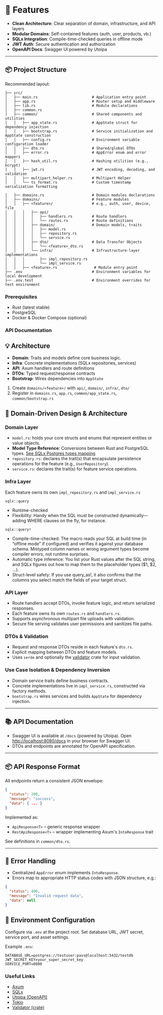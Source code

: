 # 🔧 Features

- **Clean Architecture**: Clear separation of domain, infrastructure, and API layers
- **Modular Domains**: Self-contained features (auth, user, products, vb.)
- **SQLx Integration**: Compile-time-checked queries in offline mode
- **JWT Auth**: Secure authentication and authorization
- **OpenAPI Docs**: Swagger UI powered by Utoipa

---

## 📦 Project Structure

Recommended layout:

```text
├── src/
│   ├── main.rs                         # Application entry point
│   ├── app.rs                          # Router setup and middleware
│   ├── lib.rs                          # Module declarations
│   ├── common.rs
│   ├── common/                         # Shared components and utilities
│   │   ├── app_state.rs                # AppState struct for dependency injection
│   │   ├── bootstrap.rs                # Service initialization and AppState construction
│   │   ├── config.rs                   # Environment variable configuration loader
│   │   ├── dto.rs                      # Shared/global DTOs
│   │   ├── error.rs                    # AppError enum and error mappers
│   │   ├── hash_util.rs                # Hashing utilities (e.g., bcrypt)
│   │   ├── jwt.rs                      # JWT encoding, decoding, and validation
│   │   ├── multipart_helper.rs         # Multipart Helper
│   │   └── ts_format.rs                # Custom timestamp serialization formatting

│   ├── domains.rs                      # Domain modules declarations
│   ├── domains/                        # Feature modules
│   │   ├── <feature>/                  # e.g., auth, user, device, file
│   │   │   ├── api/
│   │   │   │   ├── handlers.rs         # Route handlers
│   │   │   │   └── routes.rs           # Route definitions
│   │   │   ├── domain/                 # Domain models, traits
│   │   │   │   ├── model.rs
│   │   │   │   ├── repository.rs
│   │   │   │   └── service.rs
│   │   │   ├── dto/                    # Data Transfer Objects
│   │   │   │   └── <feature>_dto.rs
│   │   │   └── infra/                  # Infrastructure-layer implementations
│   │   │       ├── impl_repository.rs
│   │   │       └── impl_service.rs
│   │   ├── <feature>.rs                 # Module entry point
├── .env                                # Environment variables for local development
├── .env.test                           # Environment overrides for test environment
```

### Prerequisites

- Rust (latest stable)
- PostgreSQL
- Docker & Docker Compose (optional)

### API Documentation

## 💡 Architecture

- **Domain**: Traits and models define core business logic.
- **Infra**: Concrete implementations (SQLx repositories, services)
- **API**: Axum handlers and route definitions
- **DTOs**: Typed request/response contracts
- **Bootstrap**: Wires dependencies into `AppState`

1. Create `domains/<feature>/` with `api/`, `domain/`, `infra/`, `dto/`
2. Register in `domains.rs`, `app.rs`, `common/app_state.rs`, `common/bootstrap.rs`

## 🧠 Domain-Driven Design & Architecture

### Domain Layer

- `model.rs`: holds your core structs and enums that represent entities or value objects.
- **Model Type Reference**: Conversions between Rust and PostgreSQL types.
  [See SQLx Postgres types mapping](https://docs.rs/sqlx/latest/sqlx/postgres/types/index.html)
- `repository.rs`: declares the trait(s) that encapsulate persistence operations for the feature (e.g., `UserRepository`).
- `service.rs`: declares the trait(s) for feature service operations.

### Infra Layer

Each feature owns its own `impl_repository.rs` and `impl_service.rs`

`sqlx::query`

- Runtime-checked
- Flexibility: Handy when the SQL must be constructed dynamically—adding WHERE clauses on the fly, for instance.

`sqlx::query!`

- Compile-time-checked: The macro reads your SQL at build time (in “offline mode” if configured) and verifies it against your database schema. Mistyped column names or wrong argument types become compiler errors, not runtime surprises.
- Automatic type inference: You list your Rust values after the SQL string, and SQLx figures out how to map them to the placeholder types ($1, $2, …).
- Struct-level safety: If you use query_as!, it also confirms that the columns you select match the fields of your target struct.

### API Layer

- Route handlers accept DTOs, invoke feature logic, and return serialized responses.
- Each feature owns its own `routes.rs` and `handlers.rs`.
- Supports asynchronous multipart file uploads with validation.
- Secure file serving validates user permissions and sanitizes file paths.

### DTOs & Validation

- Request and response DTOs reside in each feature's `dto.rs`.
- Explicit mapping between DTOs and feature models.
- Uses `serde` and optionally the [validator](https://docs.rs/validator) crate for input validation.

### Use Case Isolation & Dependency Inversion

- Domain service traits define business contracts.
- Concrete implementations live in `impl_service.rs`, constructed via factory methods.
- `bootstrap.rs` wires services and builds `AppState` for dependency injection.

---

## 📚 API Documentation

- Swagger UI is available at `/docs` (powered by Utoipa). Open [http://localhost:8080/docs](http://localhost:8080/docs) in your browser for Swagger UI.
- DTOs and endpoints are annotated for OpenAPI specification.

---

## 📦 API Response Format

All endpoints return a consistent JSON envelope:

```json
{
  "status": 200,
  "message": "success",
  "data": { ... }
}
```

Implemented as:

- `ApiResponse<T>` – generic response wrapper
- `RestApiResponse<T>` – wrapper implementing Axum's `IntoResponse` trait

See definitions in `common/dto.rs`.

---

## 🚨 Error Handling

- Centralized `AppError` enum implements `IntoResponse`.
- Errors map to appropriate HTTP status codes with JSON structure, e.g.:

```json
{
  "status": 400,
  "message": "Invalid request data",
  "data": null
}
```

## 🧪 Environment Configuration

Configure via `.env` at the project root.
Set database URL, JWT secret, service port, and asset settings.

Example `.env`:

```env
DATABASE_URL=postgres://testuser:pass@localhost:5432/testdb
JWT_SECRET_KEY=your_super_secret_key
SERVICE_PORT=8080
```

### Useful Links

- [Axum](https://docs.rs/axum)
- [SQLx](https://docs.rs/sqlx)
- [Utoipa (OpenAPI)](https://docs.rs/utoipa)
- [Tokio](https://tokio.rs/)
- [Validator (crate)](https://docs.rs/validator)
